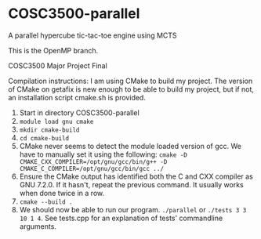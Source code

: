 # COSC3500-parallel
A parallel hypercube tic-tac-toe engine using MCTS

This is the OpenMP branch.

COSC3500 Major Project Final

Compilation instructions:
I am using CMake to build my project. The version of CMake on getafix is new enough to be able to build my project, but if not, an installation script cmake.sh is provided.

1. Start in directory COSC3500-parallel
2. ```module load gnu cmake```
3. ```mkdir cmake-build```
4. ```cd cmake-build```
5. CMake never seems to detect the module loaded version of gcc. We have to manually set it using the following: ```cmake -D CMAKE_CXX_COMPILER=/opt/gnu/gcc/bin/g++ -D CMAKE_C_COMPILER=/opt/gnu/gcc/bin/gcc ../```
6. Ensure the CMake output has identified both the C and CXX compiler as GNU 7.2.0. If it hasn't, repeat the previous command. It usually works when done twice in a row.
7. ```cmake --build .```
8. We should now be able to run our program. ```./parallel``` or ```./tests 3 3 10 1 4```. See tests.cpp for an explanation of tests' commandline arguments.
